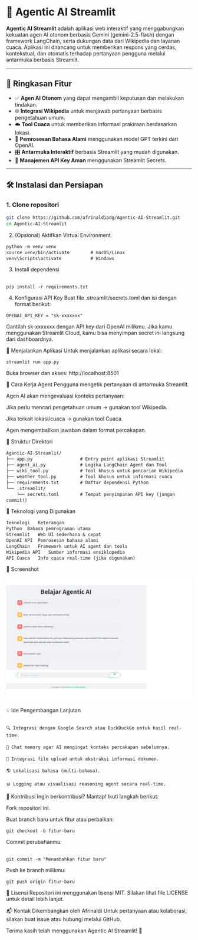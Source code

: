# 🔮 Agentic AI Streamlit

**Agentic AI Streamlit** adalah aplikasi web interaktif yang menggabungkan kekuatan agen AI otonom berbasis Gemini (gemini-2.5-flash) dengan framework LangChain, serta dukungan data dari Wikipedia dan layanan cuaca. Aplikasi ini dirancang untuk memberikan respons yang cerdas, kontekstual, dan otomatis terhadap pertanyaan pengguna melalui antarmuka berbasis Streamlit.

---

## 📌 Ringkasan Fitur

- ✅ **Agen AI Otonom** yang dapat mengambil keputusan dan melakukan tindakan.
- 🌐 **Integrasi Wikipedia** untuk menjawab pertanyaan berbasis pengetahuan umum.
- ☁️ **Tool Cuaca** untuk memberikan informasi prakiraan berdasarkan lokasi.
- 🧠 **Pemrosesan Bahasa Alami** menggunakan model GPT terkini dari OpenAI.
- 🎛️ **Antarmuka Interaktif** berbasis Streamlit yang mudah digunakan.
- 🔐 **Manajemen API Key Aman** menggunakan Streamlit Secrets.

---

## 🛠️ Instalasi dan Persiapan

### 1. Clone repositori

```bash
git clone https://github.com/afrinaldipdg/Agentic-AI-Streamlit.git
cd Agentic-AI-Streamlit

```
2. (Opsional) Aktifkan Virtual Environment

```
python -m venv venv
source venv/bin/activate        # macOS/Linux
venv\Scripts\activate           # Windows
```

3. Install dependensi
```

pip install -r requirements.txt
```
4. Konfigurasi API Key
Buat file .streamlit/secrets.toml dan isi dengan format berikut:
```
OPENAI_API_KEY = "sk-xxxxxxx"
```
Gantilah sk-xxxxxxx dengan API key dari OpenAI milikmu.
Jika kamu menggunakan Streamlit Cloud, kamu bisa menyimpan secret ini langsung dari dashboardnya.

🚀 Menjalankan Aplikasi
Untuk menjalankan aplikasi secara lokal:

```
streamlit run app.py
```
Buka browser dan akses: http://localhost:8501

🧠 Cara Kerja Agent
Pengguna mengetik pertanyaan di antarmuka Streamlit.

Agen AI akan mengevaluasi konteks pertanyaan:

Jika perlu mencari pengetahuan umum → gunakan tool Wikipedia.

Jika terkait lokasi/cuaca → gunakan tool Cuaca.

Agen mengembalikan jawaban dalam format percakapan.

📂 Struktur Direktori
```
Agentic-AI-Streamlit/
├── app.py                  # Entry point aplikasi Streamlit
├── agent_ai.py             # Logika LangChain Agent dan Tool
├── wiki_tool.py            # Tool khusus untuk pencarian Wikipedia
├── weather_tool.py         # Tool khusus untuk informasi cuaca
├── requirements.txt        # Daftar dependensi Python
└── .streamlit/
    └── secrets.toml        # Tempat penyimpanan API key (jangan commit!)
```
🧰 Teknologi yang Digunakan
```
Teknologi	Keterangan
Python	Bahasa pemrograman utama
Streamlit	Web UI sederhana & cepat
OpenAI API	Pemrosesan bahasa alami
LangChain	Framework untuk AI agent dan tools
Wikipedia API	Sumber informasi ensiklopedia
API Cuaca	Info cuaca real-time (jika digunakan)
```
📸 Screenshot

![Tampilan Aplikasi](docs/agentic_ai.png)






💡 Ide Pengembangan Lanjutan
```

🔍 Integrasi dengan Google Search atau DuckDuckGo untuk hasil real-time.

💬 Chat memory agar AI mengingat konteks percakapan sebelumnya.

📁 Integrasi file upload untuk ekstraksi informasi dokumen.

🌎 Lokalisasi bahasa (multi-bahasa).

📊 Logging atau visualisasi reasoning agent secara real-time.

```

🤝 Kontribusi
Ingin berkontribusi? Mantap! Ikuti langkah berikut:

Fork repositori ini.

Buat branch baru untuk fitur atau perbaikan:

```
git checkout -b fitur-baru

```
Commit perubahanmu:

```

git commit -m "Menambahkan fitur baru"

```
Push ke branch milikmu:

```
git push origin fitur-baru

```

📄 Lisensi
Repositori ini menggunakan lisensi MIT. Silakan lihat file LICENSE untuk detail lebih lanjut.

📬 Kontak
Dikembangkan oleh Afrinaldi
Untuk pertanyaan atau kolaborasi, silakan buat issue atau hubungi melalui GitHub.

Terima kasih telah menggunakan Agentic AI Streamlit! 🌟
